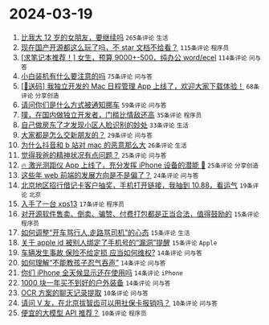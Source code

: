 # 2024-03-19

1. [比我大 12 岁的女朋友，要继续吗](https://www.v2ex.com/t/1024951) `265条评论` `生活`
1. [现在国产开源都这么玩了吗，不 star 文档不给看？](https://www.v2ex.com/t/1024935) `115条评论` `程序员`
1. [[求笔记本推荐！] 女生，预算 9000+-500，纯办公 word/ecel](https://www.v2ex.com/t/1024975) `114条评论` `问与答`
1. [小白装机有什么要注意的吗](https://www.v2ex.com/t/1024917) `75条评论` `问与答`
1. [[🎁送码] 我独立开发的 Mac 日程管理 App 上线了，欢迎大家下载体验！](https://www.v2ex.com/t/1024956) `68条评论` `分享创造`
1. [请问你们是什么方式被通知挪车](https://www.v2ex.com/t/1024932) `59条评论` `问与答`
1. [噗，在国内做独立开发者，门槛比情敌还高](https://www.v2ex.com/t/1025007) `35条评论` `程序员`
1. [自己做房东了才发现小区人脸识别的妙处](https://www.v2ex.com/t/1024995) `33条评论` `生活`
1. [大家都是怎么交新朋友的？](https://www.v2ex.com/t/1025029) `29条评论` `问与答`
1. [为什么抖音和 b 站对 mac 的恶意那么大](https://www.v2ex.com/t/1025014) `26条评论` `生活`
1. [觉得我爸的精神状况有点问题？](https://www.v2ex.com/t/1025022) `25条评论` `问与答`
1. [🔥 激光测距仪 App 上线了，充分发挥 iPhone 设备的潜能 🤯](https://www.v2ex.com/t/1024911) `25条评论` `分享创造`
1. [这些年 web 前端的发展方向是不是偏了？](https://www.v2ex.com/t/1024973) `24条评论` `问与答`
1. [北京地区招行借记卡客户抽奖，手机打开链接，我抽到 10.88，看运气](https://www.v2ex.com/t/1025040) `19条评论` `北京`
1. [入手了一台 xps13](https://www.v2ex.com/t/1024966) `17条评论` `程序员`
1. [对开源软件售卖、倒卖、骗赞、付费打包都是正当合法，值得鼓励的](https://www.v2ex.com/t/1024977) `15条评论` `程序员`
1. [如何调整“开车骂行人,走路骂司机”的心态](https://www.v2ex.com/t/1024924) `15条评论` `生活`
1. [关于 apple id 被别人绑定了手机号的“漏洞”提醒](https://www.v2ex.com/t/1024913) `15条评论` `Apple`
1. [车辆发生事故 保险不给定损 应当如何维权?](https://www.v2ex.com/t/1024974) `14条评论` `问与答`
1. [如何理解“不能教孩子忍气吞声”](https://www.v2ex.com/t/1024939) `14条评论` `问与答`
1. [你们 iPhone 全天候显示还在使用吗](https://www.v2ex.com/t/1024936) `14条评论` `iPhone`
1. [1000 块一年买不到好的户外装备](https://www.v2ex.com/t/1024929) `14条评论` `问与答`
1. [OCR 方案的聊天记录提取](https://www.v2ex.com/t/1025024) `10条评论` `问与答`
1. [请问 V 友，在北京拔智齿可以用社保卡报销吗？](https://www.v2ex.com/t/1024965) `10条评论` `问与答`
1. [便宜的大模型 API 推荐？](https://www.v2ex.com/t/1024958) `10条评论` `程序员`
